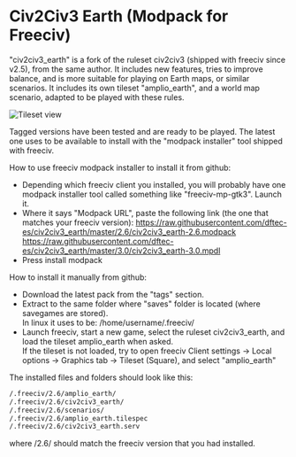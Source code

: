 # Civ2Civ3 Earth (Modpack for Freeciv)
"civ2civ3_earth" is a fork of the ruleset civ2civ3 (shipped with freeciv since v2.5), from the same author. It includes new features, tries to improve balance, and is more suitable for playing on Earth maps, or similar scenarios. It includes its own tileset "amplio_earth", and a world map scenario, adapted to be played with these rules.


![Tileset view](/Screenshots/civ2civ3_earth-tileset.jpg?raw=true "Tileset view")

Tagged versions have been tested and are ready to be played. The latest one uses to be available to install with the "modpack installer" tool shipped with freeciv.

How to use freeciv modpack installer to install it from github:
* Depending which freeciv client you installed, you will probably have one modpack installer tool called something like "freeciv-mp-gtk3". Launch it. 
* Where it says "Modpack URL", paste the following link (the one that matches your freeciv version):
https://raw.githubusercontent.com/dftec-es/civ2civ3_earth/master/2.6/civ2civ3_earth-2.6.modpack
https://raw.githubusercontent.com/dftec-es/civ2civ3_earth/master/3.0/civ2civ3_earth-3.0.mpdl
* Press install modpack

How to install it manually from github:
* Download the latest pack from the "tags" section.
* Extract to the same folder where "saves" folder is located (where savegames are stored).<br/>
In linux it uses to be: /home/username/.freeciv/
* Launch freeciv, start a new game, select the ruleset civ2civ3_earth, and load the tileset amplio_earth when asked.<br/>
If the tileset is not loaded, try to open freeciv Client settings &rarr; Local options &rarr; Graphics tab &rarr; Tileset (Square), and select "amplio_earth"

The installed files and folders should look like this:
```sh
/.freeciv/2.6/amplio_earth/
/.freeciv/2.6/civ2civ3_earth/
/.freeciv/2.6/scenarios/
/.freeciv/2.6/amplio_earth.tilespec
/.freeciv/2.6/civ2civ3_earth.serv
```
where /2.6/ should match the freeciv version that you had installed.

